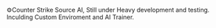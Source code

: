 ⚙️Counter Strike Source AI, Still under Heavy development and testing.
Inculding Custom Enviroment and AI Trainer.
